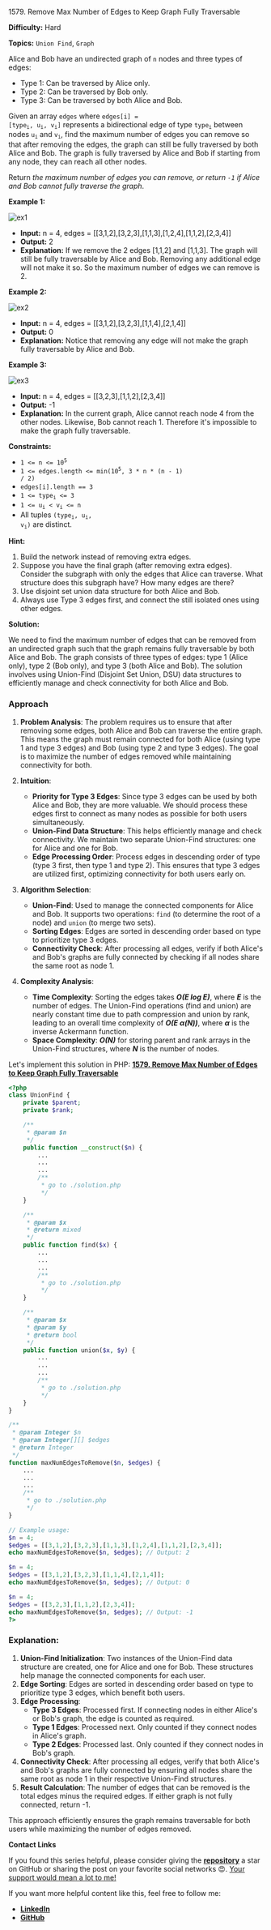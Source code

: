 1579\. Remove Max Number of Edges to Keep Graph Fully Traversable

**Difficulty:** Hard

**Topics:** `Union Find`, `Graph`

Alice and Bob have an undirected graph of `n` nodes and three types of edges:

- Type 1: Can be traversed by Alice only.
- Type 2: Can be traversed by Bob only.
- Type 3: Can be traversed by both Alice and Bob.

Given an array `edges` where <code>edges[i] = [type<sub>i</sub>, u<sub>i</sub>, v<sub>i</sub>]</code> represents a bidirectional edge of type <code>type<sub>i</sub></code> between nodes <code>u<sub>i</sub></code> and <code>v<sub>i</sub></code>, find the maximum number of edges you can remove so that after removing the edges, the graph can still be fully traversed by both Alice and Bob. The graph is fully traversed by Alice and Bob if starting from any node, they can reach all other nodes.

Return _the maximum number of edges you can remove, or return `-1` if Alice and Bob cannot fully traverse the graph_.

**Example 1:**

![ex1](https://assets.leetcode.com/uploads/2020/08/19/ex1.png)

- **Input:** n = 4, edges = [[3,1,2],[3,2,3],[1,1,3],[1,2,4],[1,1,2],[2,3,4]]
- **Output:** 2
- **Explanation:** If we remove the 2 edges [1,1,2] and [1,1,3]. The graph will still be fully traversable by Alice and Bob. Removing any additional edge will not make it so. So the maximum number of edges we can remove is 2.

**Example 2:**

![ex2](https://assets.leetcode.com/uploads/2020/08/19/ex2.png)

- **Input:** n = 4, edges = [[3,1,2],[3,2,3],[1,1,4],[2,1,4]]
- **Output:** 0
- **Explanation:** Notice that removing any edge will not make the graph fully traversable by Alice and Bob.

**Example 3:**

![ex3](https://assets.leetcode.com/uploads/2020/08/19/ex3.png)

- **Input:** n = 4, edges = [[3,2,3],[1,1,2],[2,3,4]]
- **Output:** -1
- **Explanation:** In the current graph, Alice cannot reach node 4 from the other nodes. Likewise, Bob cannot reach 1. Therefore it's impossible to make the graph fully traversable.

**Constraints:**


- <code>1 <= n <= 10<sup>5</sup></code>
- <code>1 <= edges.length <= min(10<sup>5</sup>, 3 * n * (n - 1) / 2)</code>
- <code>edges[i].length == 3</code>
- <code>1 <= type<sub>i</sub> <= 3</code>
- <code>1 <= u<sub>i</sub> < v<sub>i</sub> <= n</code>
- All tuples <code>(type<sub>i</sub>, u<sub>i</sub>, v<sub>i</sub>)</code> are distinct.


**Hint:**
1. Build the network instead of removing extra edges.
2. Suppose you have the final graph (after removing extra edges). Consider the subgraph with only the edges that Alice can traverse. What structure does this subgraph have? How many edges are there?
3. Use disjoint set union data structure for both Alice and Bob.
4. Always use Type 3 edges first, and connect the still isolated ones using other edges.



**Solution:**

We need to find the maximum number of edges that can be removed from an undirected graph such that the graph remains fully traversable by both Alice and Bob. The graph consists of three types of edges: type 1 (Alice only), type 2 (Bob only), and type 3 (both Alice and Bob). The solution involves using Union-Find (Disjoint Set Union, DSU) data structures to efficiently manage and check connectivity for both Alice and Bob.

### Approach
1. **Problem Analysis**: The problem requires us to ensure that after removing some edges, both Alice and Bob can traverse the entire graph. This means the graph must remain connected for both Alice (using type 1 and type 3 edges) and Bob (using type 2 and type 3 edges). The goal is to maximize the number of edges removed while maintaining connectivity for both.

2. **Intuition**:
    - **Priority for Type 3 Edges**: Since type 3 edges can be used by both Alice and Bob, they are more valuable. We should process these edges first to connect as many nodes as possible for both users simultaneously.
    - **Union-Find Data Structure**: This helps efficiently manage and check connectivity. We maintain two separate Union-Find structures: one for Alice and one for Bob.
    - **Edge Processing Order**: Process edges in descending order of type (type 3 first, then type 1 and type 2). This ensures that type 3 edges are utilized first, optimizing connectivity for both users early on.

3. **Algorithm Selection**:
    - **Union-Find**: Used to manage the connected components for Alice and Bob. It supports two operations: `find` (to determine the root of a node) and `union` (to merge two sets).
    - **Sorting Edges**: Edges are sorted in descending order based on type to prioritize type 3 edges.
    - **Connectivity Check**: After processing all edges, verify if both Alice's and Bob's graphs are fully connected by checking if all nodes share the same root as node 1.

4. **Complexity Analysis**:
    - **Time Complexity**: Sorting the edges takes _**O(E log E)**_, where _**E**_ is the number of edges. The Union-Find operations (find and union) are nearly constant time due to path compression and union by rank, leading to an overall time complexity of _**O(E α(N))**_, where _**α**_ is the inverse Ackermann function.
    - **Space Complexity**: _**O(N)**_ for storing parent and rank arrays in the Union-Find structures, where _**N**_ is the number of nodes.

Let's implement this solution in PHP: **[1579. Remove Max Number of Edges to Keep Graph Fully Traversable](https://github.com/mah-shamim/leet-code-in-php/tree/main/algorithms/001579-remove-max-number-of-edges-to-keep-graph-fully-traversable/solution.php)**

```php
<?php
class UnionFind {
    private $parent;
    private $rank;

    /**
     * @param $n
     */
    public function __construct($n) {
        ...
        ...
        ...
        /**
         * go to ./solution.php
         */
    }

    /**
     * @param $x
     * @return mixed
     */
    public function find($x) {
        ...
        ...
        ...
        /**
         * go to ./solution.php
         */
    }

    /**
     * @param $x
     * @param $y
     * @return bool
     */
    public function union($x, $y) {
        ...
        ...
        ...
        /**
         * go to ./solution.php
         */
    }
}

/**
 * @param Integer $n
 * @param Integer[][] $edges
 * @return Integer
 */
function maxNumEdgesToRemove($n, $edges) {
    ...
    ...
    ...
    /**
     * go to ./solution.php
     */
}

// Example usage:
$n = 4;
$edges = [[3,1,2],[3,2,3],[1,1,3],[1,2,4],[1,1,2],[2,3,4]];
echo maxNumEdgesToRemove($n, $edges); // Output: 2

$n = 4;
$edges = [[3,1,2],[3,2,3],[1,1,4],[2,1,4]];
echo maxNumEdgesToRemove($n, $edges); // Output: 0

$n = 4;
$edges = [[3,2,3],[1,1,2],[2,3,4]];
echo maxNumEdgesToRemove($n, $edges); // Output: -1
?>
```

### Explanation:

1. **Union-Find Initialization**: Two instances of the Union-Find data structure are created, one for Alice and one for Bob. These structures help manage the connected components for each user.
2. **Edge Sorting**: Edges are sorted in descending order based on type to prioritize type 3 edges, which benefit both users.
3. **Edge Processing**:
    - **Type 3 Edges**: Processed first. If connecting nodes in either Alice's or Bob's graph, the edge is counted as required.
    - **Type 1 Edges**: Processed next. Only counted if they connect nodes in Alice's graph.
    - **Type 2 Edges**: Processed last. Only counted if they connect nodes in Bob's graph.
4. **Connectivity Check**: After processing all edges, verify that both Alice's and Bob's graphs are fully connected by ensuring all nodes share the same root as node 1 in their respective Union-Find structures.
5. **Result Calculation**: The number of edges that can be removed is the total edges minus the required edges. If either graph is not fully connected, return -1.

This approach efficiently ensures the graph remains traversable for both users while maximizing the number of edges removed.

**Contact Links**

If you found this series helpful, please consider giving the **[repository](https://github.com/mah-shamim/leet-code-in-php)** a star on GitHub or sharing the post on your favorite social networks 😍. [Your support would mean a lot to me!](https://isolatedcompliments.com/v09uayg6h?key=a647d02f1aafcddaf10536d7cd00bd7c)

If you want more helpful content like this, feel free to follow me:

- **[LinkedIn](https://www.linkedin.com/in/arifulhaque/)**
- **[GitHub](https://github.com/mah-shamim)**